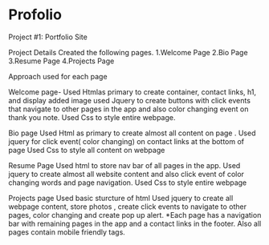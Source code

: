 # Profolio
Project #1: Portfolio Site

Project Details
Created the following pages.
1.Welcome Page
2.Bio Page
3.Resume Page
4.Projects Page

Approach used for each page

Welcome page- 
Used Htmlas primary to create container, contact links, h1, and display added image 
used Jquery to create buttons with click events that navigate to other pages in the app and also color changing event on thank you note. 
Used Css to style entire webpage. 

Bio page
Used Html as primary to create almost all content on page .
Used jquery for click event( color changing) on contact links at the bottom of page 
Used Css to style all content on webpage

Resume Page
Used html to store nav bar of all pages in the app. 
Used jquery to create almost all website content and also click event of color changing words and page navigation.
Used Css to style entire webpage

Projects page 
Used basic sturcture of html
Used jquery to create all webpage content, store photos , create click events to navigate to other pages, color changing and create pop up alert. 
*Each page has a navigation bar with remaining pages in the app and a contact links in the footer.
Also all pages contain  mobile friendly tags.

